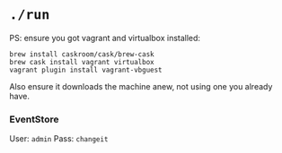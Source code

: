 # `./run`

PS: ensure you got vagrant and virtualbox installed:

```
brew install caskroom/cask/brew-cask
brew cask install vagrant virtualbox
vagrant plugin install vagrant-vbguest
```

Also ensure it downloads the machine anew, not using one you already have.

### EventStore

User: `admin`
Pass: `changeit`